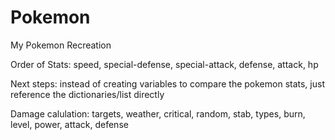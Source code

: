 # Pokemon
My Pokemon Recreation

Order of Stats: speed, special-defense, special-attack, defense, attack, hp

Next steps: instead of creating variables to compare the pokemon stats, just reference the dictionaries/list directly

Damage calulation: targets, weather, critical, random, stab, types, burn, level, power, attack, defense
